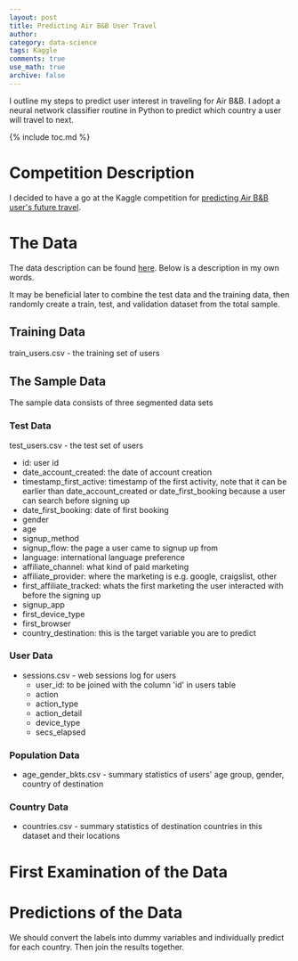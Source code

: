 ```yaml
---
layout: post
title: Predicting Air B&B User Travel
author:
category: data-science
tags: Kaggle
comments: true
use_math: true
archive: false
---
```


I outline my steps to predict user interest in traveling for Air B&B. I adopt a
neural network classifier routine in Python to predict which country a user will
travel to next.

{% include toc.md %}

# Competition Description

I decided to have a go at the Kaggle competition for [predicting Air B&B user's
future travel](https://www.kaggle.com/c/airbnb-recruiting-new-user-bookings).

# The Data

The data description can be found
[here](https://www.kaggle.com/c/airbnb-recruiting-new-user-bookings/data). Below
is a description in my own words.

It may be beneficial later to combine the test data and the training data, then
randomly create a train, test, and validation dataset from the total sample.

## Training Data

  train_users.csv - the training set of users

## The Sample Data

The sample data consists of three segmented data sets

### Test Data

test_users.csv - the test set of users

+ id: user id
+ date_account_created: the date of account creation
+ timestamp_first_active: timestamp of the first activity, note that it can be earlier than date_account_created or date_first_booking because a user can search before signing up
+ date_first_booking: date of first booking
+ gender
+ age
+ signup_method
+ signup_flow: the page a user came to signup up from
+ language: international language preference
+ affiliate_channel: what kind of paid marketing
+ affiliate_provider: where the marketing is e.g. google, craigslist, other
+ first_affiliate_tracked: whats the first marketing the user interacted with before the signing up
+ signup_app
+ first_device_type
+ first_browser
+ country_destination: this is the target variable you are to predict

### User Data

+ sessions.csv - web sessions log for users
  + user_id: to be joined with the column 'id' in users table
  + action
  + action_type
  + action_detail
  + device_type
  + secs_elapsed

### Population Data

+ age_gender_bkts.csv - summary statistics of users' age group, gender, country 
                        of destination

### Country Data

+ countries.csv - summary statistics of destination countries in this dataset
                  and their locations


# First Examination of the Data

# Predictions of the Data

We should convert the labels into dummy variables and individually predict for
each country. Then join the results together.




